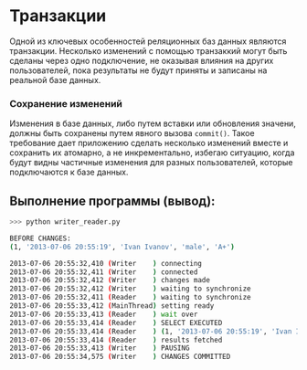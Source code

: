 # Транзакции

Одной из ключевых особенностей реляционных баз данных являются транзакции. 
Несколько изменений с помощью транзаккий могут быть сделаны через одно подключение, 
не оказывая влияния на других пользователей, пока результаты не будут приняты и записаны на реальной базе данных.

### Сохранение изменений
Изменения в базе данных, либо путем вставки или обновления значени, должны быть сохранены путем явного вызова `commit()`.
Такое требование дает приложению сделать несколько изменений вместе и сохранить их атомарно, а не инкрементально,
избегаю ситуацию, когда будут видны частичные изменения для разных пользователей, которые подключаются к базе данных.

## Выполнение программы (вывод):

```sh
>>> python writer_reader.py

BEFORE CHANGES:
(1, '2013-07-06 20:55:19', 'Ivan Ivanov', 'male', 'A+')

2013-07-06 20:55:32,410 (Writer    ) connecting
2013-07-06 20:55:32,411 (Writer    ) connected
2013-07-06 20:55:32,412 (Writer    ) changes made
2013-07-06 20:55:32,412 (Writer    ) waiting to synchronize
2013-07-06 20:55:32,411 (Reader    ) waiting to synchronize
2013-07-06 20:55:33,412 (MainThread) setting ready
2013-07-06 20:55:33,413 (Reader    ) wait over
2013-07-06 20:55:33,414 (Reader    ) SELECT EXECUTED
2013-07-06 20:55:33,414 (Reader    ) (1, '2013-07-06 20:55:19', 'Ivan Ivanov', 'male', 'A+')
2013-07-06 20:55:33,414 (Reader    ) results fetched
2013-07-06 20:55:33,413 (Writer    ) PAUSING
2013-07-06 20:55:34,575 (Writer    ) CHANGES COMMITTED
```
